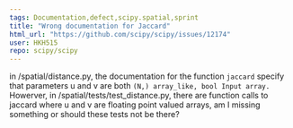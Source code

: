 ```yaml
---
tags: Documentation,defect,scipy.spatial,sprint
title: "Wrong documentation for Jaccard"
html_url: "https://github.com/scipy/scipy/issues/12174"
user: HKH515
repo: scipy/scipy
---
```


in /spatial/distance.py, the documentation for the function `jaccard` specify that parameters u and v are both
`(N,) array_like, bool
        Input array.`
Howerver, in /spatial/tests/test_distance.py, there are function calls to jaccard where u and v are floating point valued arrays, am I missing something or should these tests not be there?